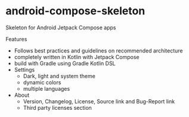 # android-compose-skeleton

Skeleton for Android Jetpack Compose apps

Features
* Follows best practices and guidelines on recommended architecture
* completely written in Kotlin with Jetpack Compose
* build with Gradle using Gradle Kotlin DSL
* Settings
  * Dark, light and system theme
  * dynamic colors
  * multiple languages
* About
  * Version, Changelog, License, Source link and Bug-Report link
  * Third party licenses section